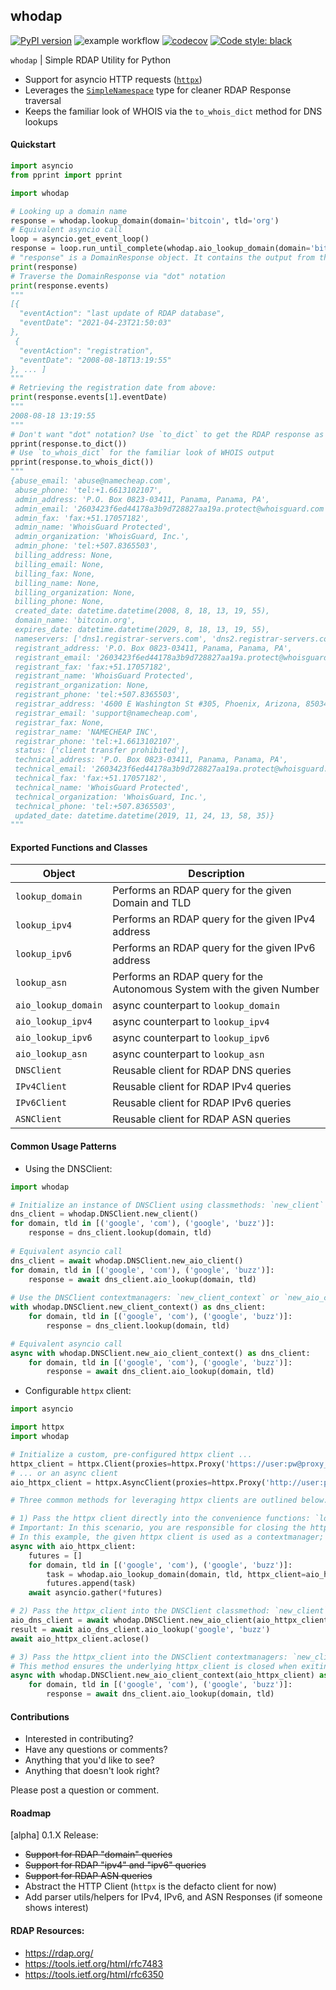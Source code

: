 ## whodap

[![PyPI version](https://badge.fury.io/py/whodap.svg)](https://badge.fury.io/py/whodap)
![example workflow](https://github.com/pogzyb/whodap/actions/workflows/run-build-and-test.yml/badge.svg)
[![codecov](https://codecov.io/gh/pogzyb/whodap/branch/main/graph/badge.svg?token=NCfdf6ftb9)](https://codecov.io/gh/pogzyb/whodap)
[![Code style: black](https://img.shields.io/badge/code%20style-black-000000.svg)](https://github.com/psf/black)

`whodap` | Simple RDAP Utility for Python

- Support for asyncio HTTP requests ([`httpx`](https://www.python-httpx.org/))
- Leverages the [`SimpleNamespace`](https://docs.python.org/3/library/types.html#types.SimpleNamespace) type for cleaner RDAP Response traversal
- Keeps the familiar look of WHOIS via the `to_whois_dict` method for DNS lookups

#### Quickstart

```python
import asyncio
from pprint import pprint

import whodap

# Looking up a domain name
response = whodap.lookup_domain(domain='bitcoin', tld='org') 
# Equivalent asyncio call
loop = asyncio.get_event_loop()
response = loop.run_until_complete(whodap.aio_lookup_domain(domain='bitcoin', tld='org'))
# "response" is a DomainResponse object. It contains the output from the RDAP lookup.
print(response)
# Traverse the DomainResponse via "dot" notation
print(response.events)
"""
[{
  "eventAction": "last update of RDAP database",
  "eventDate": "2021-04-23T21:50:03"
},
 {
  "eventAction": "registration",
  "eventDate": "2008-08-18T13:19:55"
}, ... ]
"""
# Retrieving the registration date from above:
print(response.events[1].eventDate)
"""
2008-08-18 13:19:55
"""
# Don't want "dot" notation? Use `to_dict` to get the RDAP response as a dictionary
pprint(response.to_dict())
# Use `to_whois_dict` for the familiar look of WHOIS output
pprint(response.to_whois_dict())
"""
{abuse_email: 'abuse@namecheap.com',
 abuse_phone: 'tel:+1.6613102107',
 admin_address: 'P.O. Box 0823-03411, Panama, Panama, PA',
 admin_email: '2603423f6ed44178a3b9d728827aa19a.protect@whoisguard.com',
 admin_fax: 'fax:+51.17057182',
 admin_name: 'WhoisGuard Protected',
 admin_organization: 'WhoisGuard, Inc.',
 admin_phone: 'tel:+507.8365503',
 billing_address: None,
 billing_email: None,
 billing_fax: None,
 billing_name: None,
 billing_organization: None,
 billing_phone: None,
 created_date: datetime.datetime(2008, 8, 18, 13, 19, 55),
 domain_name: 'bitcoin.org',
 expires_date: datetime.datetime(2029, 8, 18, 13, 19, 55),
 nameservers: ['dns1.registrar-servers.com', 'dns2.registrar-servers.com'],
 registrant_address: 'P.O. Box 0823-03411, Panama, Panama, PA',
 registrant_email: '2603423f6ed44178a3b9d728827aa19a.protect@whoisguard.com',
 registrant_fax: 'fax:+51.17057182',
 registrant_name: 'WhoisGuard Protected',
 registrant_organization: None,
 registrant_phone: 'tel:+507.8365503',
 registrar_address: '4600 E Washington St #305, Phoenix, Arizona, 85034',
 registrar_email: 'support@namecheap.com',
 registrar_fax: None,
 registrar_name: 'NAMECHEAP INC',
 registrar_phone: 'tel:+1.6613102107',
 status: ['client transfer prohibited'],
 technical_address: 'P.O. Box 0823-03411, Panama, Panama, PA',
 technical_email: '2603423f6ed44178a3b9d728827aa19a.protect@whoisguard.com',
 technical_fax: 'fax:+51.17057182',
 technical_name: 'WhoisGuard Protected',
 technical_organization: 'WhoisGuard, Inc.',
 technical_phone: 'tel:+507.8365503',
 updated_date: datetime.datetime(2019, 11, 24, 13, 58, 35)}
"""
```

#### Exported Functions and Classes

| Object      | Description |
| ----------- | ----------- |
|  `lookup_domain`      | Performs an RDAP query for the given Domain and TLD                     |
|  `lookup_ipv4`        | Performs an RDAP query for the given IPv4 address                       |
|  `lookup_ipv6`        | Performs an RDAP query for the given IPv6 address                       |
|  `lookup_asn`         | Performs an RDAP query for the Autonomous System with the given Number  |
|  `aio_lookup_domain`  | async counterpart to `lookup_domain`  |
|  `aio_lookup_ipv4`    | async counterpart to `lookup_ipv4`    |
|  `aio_lookup_ipv6`    | async counterpart to `lookup_ipv6`    |
|  `aio_lookup_asn`     | async counterpart to `lookup_asn`     |
|  `DNSClient`     | Reusable client for RDAP DNS queries    |
|  `IPv4Client`     | Reusable client for RDAP IPv4 queries     |
|  `IPv6Client`     | Reusable client for RDAP IPv6 queries     |
|  `ASNClient`     | Reusable client for RDAP ASN queries     |


#### Common Usage Patterns

- Using the DNSClient:
```python
import whodap

# Initialize an instance of DNSClient using classmethods: `new_client` or `new_aio_client`
dns_client = whodap.DNSClient.new_client()
for domain, tld in [('google', 'com'), ('google', 'buzz')]:
    response = dns_client.lookup(domain, tld)
    
# Equivalent asyncio call
dns_client = await whodap.DNSClient.new_aio_client()
for domain, tld in [('google', 'com'), ('google', 'buzz')]:
    response = await dns_client.aio_lookup(domain, tld)
    
# Use the DNSClient contextmanagers: `new_client_context` or `new_aio_client_context`
with whodap.DNSClient.new_client_context() as dns_client:
    for domain, tld in [('google', 'com'), ('google', 'buzz')]:
        response = dns_client.lookup(domain, tld)

# Equivalent asyncio call
async with whodap.DNSClient.new_aio_client_context() as dns_client:
    for domain, tld in [('google', 'com'), ('google', 'buzz')]:
        response = await dns_client.aio_lookup(domain, tld)
```

- Configurable `httpx` client:

```python
import asyncio

import httpx
import whodap

# Initialize a custom, pre-configured httpx client ...
httpx_client = httpx.Client(proxies=httpx.Proxy('https://user:pw@proxy_url.net'))
# ... or an async client
aio_httpx_client = httpx.AsyncClient(proxies=httpx.Proxy('http://user:pw@proxy_url.net'))

# Three common methods for leveraging httpx clients are outlined below:

# 1) Pass the httpx client directly into the convenience functions: `lookup_domain` or `aio_lookup_domain`
# Important: In this scenario, you are responsible for closing the httpx client.
# In this example, the given httpx client is used as a contextmanager; ensuring it is "closed" when finished.
async with aio_httpx_client:
    futures = []
    for domain, tld in [('google', 'com'), ('google', 'buzz')]:
        task = whodap.aio_lookup_domain(domain, tld, httpx_client=aio_httpx_client)
        futures.append(task)
    await asyncio.gather(*futures)

# 2) Pass the httpx_client into the DNSClient classmethod: `new_client` or `new_aio_client`
aio_dns_client = await whodap.DNSClient.new_aio_client(aio_httpx_client)
result = await aio_dns_client.aio_lookup('google', 'buzz')
await aio_httpx_client.aclose()

# 3) Pass the httpx_client into the DNSClient contextmanagers: `new_client_context` or `new_aio_client_context`
# This method ensures the underlying httpx_client is closed when exiting the "with" block.
async with whodap.DNSClient.new_aio_client_context(aio_httpx_client) as dns_client:
    for domain, tld in [('google', 'com'), ('google', 'buzz')]:
        response = await dns_client.aio_lookup(domain, tld)
```

#### Contributions
- Interested in contributing? 
- Have any questions or comments? 
- Anything that you'd like to see?
- Anything that doesn't look right?

Please post a question or comment.

#### Roadmap

[alpha] 0.1.X Release:
- ~~Support for RDAP "domain" queries~~
- ~~Support for RDAP "ipv4" and "ipv6" queries~~
- ~~Support for RDAP ASN queries~~
- Abstract the HTTP Client (`httpx` is the defacto client for now)
- Add parser utils/helpers for IPv4, IPv6, and ASN Responses (if someone shows interest)

#### RDAP Resources:
- https://rdap.org/
- https://tools.ietf.org/html/rfc7483 
- https://tools.ietf.org/html/rfc6350
